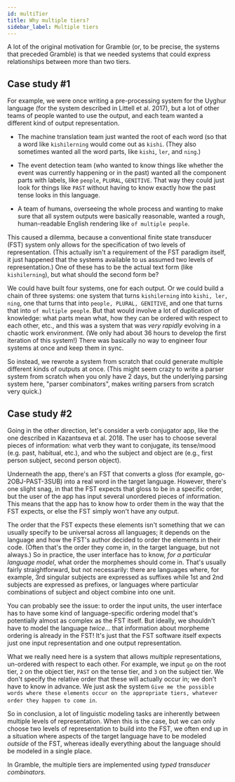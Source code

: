 ```yaml
---
id: multiTier
title: Why multiple tiers?
sidebar_label: Multiple tiers
---
```


A lot of the original motivation for Gramble (or, to be precise, the systems that preceded Gramble) is that we needed systems that could express relationships between more than two tiers.

## Case study #1

For example, we were once writing a pre-processing system for the Uyghur language (for the system described in Littell et al. 2017), but a lot of other teams of people wanted to use the output, and each team wanted a different kind of output representation.

* The machine translation team just wanted the root of each word (so that a word like ``kishilerning`` would come out as ``kishi``.  (They also sometimes wanted all the word parts, like ``kishi``, ``ler``, and ``ning``.)

* The event detection team (who wanted to know things like whether the event was currently happening or in the past) wanted all the component parts with labels, like ``people``, ``PLURAL``, ``GENITIVE``.  That way they could just look for things like ``PAST`` without having to know exactly how the past tense looks in this language.

* A team of humans, overseeing the whole process and wanting to make sure that all system outputs were basically reasonable, wanted a rough, human-readable English rendering like ``of multiple people``.

This caused a dilemma, because a conventional finite state transducer (FST) system only allows for the specification of two levels of representation.  (This actually isn't a requirement of the FST paradigm itself, it just happened that the systems available to us assumed two levels of representation.)  One of these has to be the actual text form (like ``kishilerning``), but what should the second form be?  

We could have built four systems, one for each output.  Or we could build a chain of three systems: one system that turns ``kishilerning`` into ``kishi, ler, ning``, one that turns that into ``people, PLURAL, GENITIVE``, and one that turns that into ``of multiple people``.  But that would involve a lot of duplication of knowledge: what parts mean what, how they can be ordered with respect to each other, etc., and this was a system that was *very rapidly* evolving in a chaotic work environment.  (We only had about 36 hours to develop the first iteration of this system!)  There was basically no way to engineer four systems at once and keep them in sync.

So instead, we rewrote a system from scratch that could generate multiple different kinds of outputs at once.  (This might seem crazy to write a parser system from scratch when you only have 2 days, but the underlying parsing system here, "parser combinators", makes writing parsers from scratch very quick.)

## Case study #2

Going in the other direction, let's consider a verb conjugator app, like the one described in Kazantseva et al. 2018.  The user has to choose several pieces of information: what verb they want to conjugate, its tense/mood (e.g. past, habitual, etc.), and who the subject and object are (e.g., first person subject, second person object).  

Underneath the app, there's an FST that converts a gloss (for example, go-2OBJ-PAST-3SUB) into a real word in the target language.  However, there's one slight snag, in that the FST expects that gloss to be in a specific order, but the user of the app has input several unordered pieces of information.  This means that the app has to know how to order them in the way that the FST expects, or else the FST simply won't have any output.

The order that the FST expects these elements isn't something that we can usually specify to be universal across all languages; it depends on the language and how the FST's author decided to order the elements in their code.  (Often that's the order they come in, in the target language, but not always.)  So in practice, the user interface has to know, *for a particular language model*, what order the morphemes should come in.  That's usually fairly straightforward, but not necessarily: there are languages where, for example, 3rd singular subjects are expressed as suffixes while 1st and 2nd subjects are expressed as prefixes, or languages where particular combinations of subject and object combine into one unit.  

You can probably see the issue: to order the input units, the user interface has to have some kind of language-specific ordering model that's potentially almost as complex as the FST itself.  But ideally, we shouldn't have to model the language *twice*... that information about morpheme ordering is already in the FST!  It's just that the FST software itself expects just one input representation and one output representation. 

What we really need here is a system that allows *multiple* representations, un-ordered with respect to each other.  For example, we input ``go`` on the root tier, ``2`` on the object tier, ``PAST`` on the tense tier, and ``3`` on the subject tier.  We don't specify the relative order that these will actually occur in; we don't have to know in advance.  We just ask the system ``Give me the possible words where these elements occur on the appropriate tiers, whatever order they happen to come in``.



So in conclusion, a lot of linguistic modeling tasks are inherently between multiple levels of representation.  When this is the case, but we can only choose two levels of representation to build into the FST, we often end up in a situation where aspects of the target language have to be modeled *outside* of the FST, whereas ideally everything about the language should be modeled in a single place.  

In Gramble, the multiple tiers are implemented using *typed transducer combinators*.